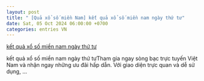 ```yaml
---
layout: post
title: " [Quả xổ số miền Nam] kết quả xổ số miền nam ngày thứ tư"
date: Sat, 05 Oct 2024 06:00:00 +0700
categories: entries VN
---
```

[kết quả xổ số miền nam ngày thứ tư](https://tietkiemnangluong.com.vn/ios/bd2ca1e8f.html)

kết quả xổ số miền nam ngày thứ tưTham gia ngay sòng bạc trực tuyến Việt Nam và nhận ngay những ưu đãi hấp dẫn. Với giao diện trực quan và dễ sử dụng, ...

